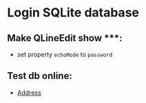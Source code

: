 # Login SQLite database

## Make QLineEdit show ***:
 - set property `echoMode` to `password`

## Test db online:
 - [Address](https://old.sqliteonline.com/)
